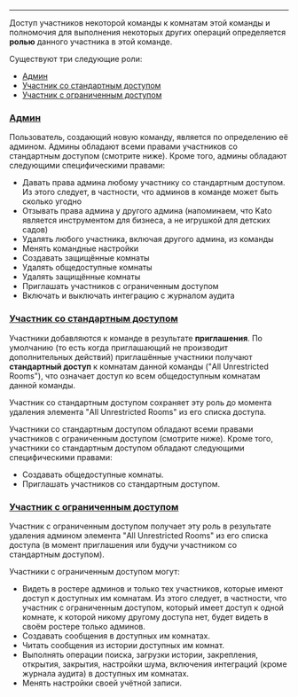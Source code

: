 ***

Доступ участников некоторой команды к комнатам этой команды и полномочия для выполнения некоторых других операций определяется **ролью** данного участника в этой команде.

Существуют три следующие роли:

 - [Админ](/articles/ru/members/roles#admin)
 - [Участник со стандартным доступом](/articles/ru/members/roles#unrestricted-member)
 - [Участник с ограниченным доступом](/articles/ru/members/roles#restricted-member)

### <a href="#admin" name="admin">Админ</a>

Пользователь, создающий новую команду, является по определению её админом. Админы обладают всеми правами участников со стандартным доступом (смотрите ниже). Кроме того, админы обладают следующими специфическими правами: 

 - Давать права админа любому участнику со стандартным доступом. Из этого следует, в частности, что админов в команде может быть сколько угодно 
 - Отзывать права админа у другого админа (напоминаем, что Kato является инструментом для бизнеса, а не игрушкой для детских садов)
 - Удалять любого участника, включая другого админа, из команды
 - Менять командные настройки
 - Создавать защищённые комнаты
 - Удалять общедоступные комнаты
 - Удалять защищённые комнаты
 - Приглашать участников с ограниченным доступом
 - Включать и выключать интеграцию с журналом аудита

### <a href="#unrestricted-member" name="unrestricted-member">Участник со стандартным доступом</a>

Участники добавляются к команде в результате **приглашения**. По умолчанию (то есть когда приглашающий не производит дополнительных действий) приглашённые участники получают **стандартный доступ** к комнатам данной команды ("All Unrestricted Rooms"), что означает доступ ко всем общедоступным комнатам данной команды.

Участник со стандартным доступом сохраняет эту роль до момента удаления элемента "All Unrestricted Rooms" из его списка доступа. 

 Участники со стандартным доступом обладают всеми правами участников с ограниченным доступом (смотрите ниже). Кроме того, участники со стандартным доступом обладают следующими специфическими правами:
 - Создавать общедоступные комнаты.
 - Приглашать участников со стандартным доступом.

### <a href="#restricted-member" name="restricted-member">Участник с ограниченным доступом</a>

Участник с ограниченным доступом получает эту роль в результате удаления админом элемента "All Unrestricted Rooms" из его списка доступа (в момент приглашения или будучи участником со стандартным доступом). 

 Участники с ограниченным доступом могут:

 - Видеть в ростере админов и только тех участников, которые имеют доступ к доступных им комнатам. Из этого следует, в частности, что участник с ограниченным доступом, который имеет доступ к одной комнате, к которой никому другому доступа нет, будет видеть в своём ростере только админов.  
 - Создавать сообщения в доступных им комнатах.
 - Читать сообщения из истории доступных им комнат.
 - Выполнять операции поиска, загрузки истории, закрепления, открытия, закрытия, настройки шума, включения интеграций (кроме журнала аудита) в доступных им комнатах.
 - Менять настройки своей учётной записи.
